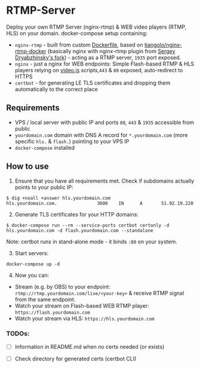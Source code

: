 # RTMP-Server

Deploy your own RTMP Server (nginx-rtmp) & WEB video players (RTMP, HLS) on your domain. docker-compose setup containing:
* `nginx-rtmp` - built from custom [Dockerfile](docker-compose/nginx-rtmp/Dockerfile), based on [tiangolo/nginx-rtmp-docker](https://github.com/tiangolo/nginx-rtmp-docker) (basically nginx with nginx-rtmp plugin from [Sergey Dryabzhinsky's fork](https://github.com/sergey-dryabzhinsky/nginx-rtmp-module)) - acting as a RTMP server, `1935` port exposed.
* `nginx` - just a nginx for WEB endpoints: Simple Flash-based RTMP & HLS players relying on [video.js](https://github.com/videojs/video.js) scripts,`443` & `80` exposed, auto-redirect to HTTPS
* `certbot` - for generating LE TLS certificates and dropping them automatically to the correct place 

## Requirements

* VPS / local server with public IP and ports `80`, `443` & `1935` accessible from public
* `yourdomain.com` domain with DNS A record for `*.yourdomain.com` (more specific `hls.` & `flash.`) pointing to your VPS IP
* `docker-compose` installed

## How to use

1. Ensure that you have all requirements met. Check if subdomains actually points to your public IP:
```
$ dig +noall +answer hls.yourdomain.com
hls.yourdomain.com.               3600    IN      A       51.92.19.220
```

2. Generate TLS certificates for your HTTP domains:
```
$ docker-compose run --rm --service-ports certbot certonly -d hls.yourdomain.com -d flash.yourdomain.com --standalone
```
Note: certbot runs in stand-alone mode - it binds `:80` on your system.

3. Start servers:
```
docker-compose up -d
```

4. Now you can:
* Stream (e.g. by OBS) to your endpoint: `rtmp://rtmp.yourdomain.com/live/<your-key>` & receive RTMP signal from the same endpoint.
* Watch your stream on Flash-based WEB RTMP player: `https://flash.yourdomain.com`
* Watch your stream via HLS: `https://hls.yourdomain.com`


### TODOs:
 - [ ] Information in README.md when no certs needed (or exists)
 - [ ] Check directory for generated certs (certbot CLI)

